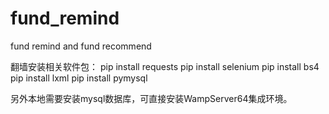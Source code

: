 # fund_remind
fund remind and fund  recommend

翻墙安装相关软件包：
pip install requests
pip install selenium
pip install bs4
pip install lxml
pip install pymysql


另外本地需要安装mysql数据库，可直接安装WampServer64集成环境。


